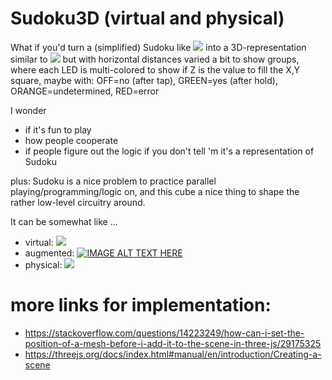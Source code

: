 # Sudoku3D (virtual and physical)

What if you'd turn a (simplified) Sudoku like
<img src="https://i.pinimg.com/736x/29/3d/8d/293d8d80dd44ca8d8f4acc24639d0e40--sudoku-kinder-sudoku-for-kids.jpg">
into a 3D-representation similar to
<img src="https://repository-images.githubusercontent.com/55097385/2ffa4f80-5398-11eb-9f54-8e6aaa2a3aa3">
but with horizontal distances varied a bit to show groups, where each LED is multi-colored to show if Z is the value to fill the X,Y square, maybe with: OFF=no (after tap), GREEN=yes (after hold), ORANGE=undetermined, RED=error

I wonder
- if it's fun to play
- how people cooperate
- if people figure out the logic if you don't tell 'm it's a representation of Sudoku

plus: Sudoku is a nice problem to practice parallel playing/programming/logic on, and this cube a nice thing to shape the rather low-level circuitry around.

It can be somewhat like ...
- virtual: <a href="http://dkobozev.github.io/webgl/led_cube/"><img src="https://pbs.twimg.com/media/CQQJ0mGU8AArubt?format=png&name=900x900"></a>
- augmented: [![IMAGE ALT TEXT HERE](https://img.youtube.com/vi/ZI6oJJFgACM/0.jpg)](https://www.youtube.com/watch?v=ZI6oJJFgACM)
- physical: <img src="https://www.playgroundworld.co.za/wp-content/uploads/2019/10/1.8-CLIMBING-CUBE-1.jpg">

more links for implementation:
=========================
- https://stackoverflow.com/questions/14223249/how-can-i-set-the-position-of-a-mesh-before-i-add-it-to-the-scene-in-three-js/29175325
- https://threejs.org/docs/index.html#manual/en/introduction/Creating-a-scene
